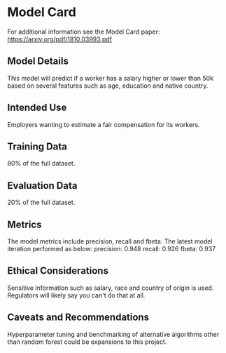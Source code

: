 # Model Card

For additional information see the Model Card paper: https://arxiv.org/pdf/1810.03993.pdf

## Model Details
This model will predict if a worker has a salary higher or lower than 50k based on several features such as age, education and native country.

## Intended Use
Employers wanting to estimate a fair compensation for its workers.

## Training Data
80% of the full dataset.

## Evaluation Data
20% of the full dataset.

## Metrics
The model metrics include precision, recall and fbeta. The latest model iteration performed as below:
precision: 0.948
recall: 0.926
fbeta: 0.937

## Ethical Considerations
Sensitive information such as salary, race and country of origin is used. Regulators will likely say you can't do that at all.

## Caveats and Recommendations
Hyperparameter tuning and benchmarking of alternative algorithms other than random forest could be expansions to this project.